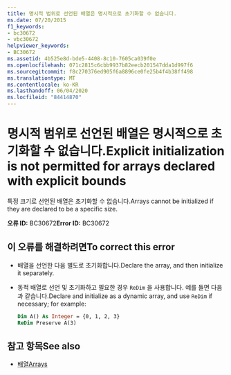 ```yaml
---
title: 명시적 범위로 선언된 배열은 명시적으로 초기화할 수 없습니다.
ms.date: 07/20/2015
f1_keywords:
- bc30672
- vbc30672
helpviewer_keywords:
- BC30672
ms.assetid: 4b525e8d-bde5-4408-8c10-7605ca039f0e
ms.openlocfilehash: 071c2815c6cbb9937b82eecb201547dda1d997f6
ms.sourcegitcommit: f8c270376ed905f6a8896ce0fe25b4f4b38ff498
ms.translationtype: MT
ms.contentlocale: ko-KR
ms.lasthandoff: 06/04/2020
ms.locfileid: "84414870"
---
```

# <a name="explicit-initialization-is-not-permitted-for-arrays-declared-with-explicit-bounds"></a><span data-ttu-id="59dfa-102">명시적 범위로 선언된 배열은 명시적으로 초기화할 수 없습니다.</span><span class="sxs-lookup"><span data-stu-id="59dfa-102">Explicit initialization is not permitted for arrays declared with explicit bounds</span></span>

<span data-ttu-id="59dfa-103">특정 크기로 선언된 배열은 초기화할 수 없습니다.</span><span class="sxs-lookup"><span data-stu-id="59dfa-103">Arrays cannot be initialized if they are declared to be a specific size.</span></span>

<span data-ttu-id="59dfa-104">**오류 ID:** BC30672</span><span class="sxs-lookup"><span data-stu-id="59dfa-104">**Error ID:** BC30672</span></span>

## <a name="to-correct-this-error"></a><span data-ttu-id="59dfa-105">이 오류를 해결하려면</span><span class="sxs-lookup"><span data-stu-id="59dfa-105">To correct this error</span></span>

- <span data-ttu-id="59dfa-106">배열을 선언한 다음 별도로 초기화합니다.</span><span class="sxs-lookup"><span data-stu-id="59dfa-106">Declare the array, and then initialize it separately.</span></span>

- <span data-ttu-id="59dfa-107">동적 배열로 선언 및 초기화하고 필요한 경우 `ReDim` 을 사용합니다. 예를 들면 다음과 같습니다.</span><span class="sxs-lookup"><span data-stu-id="59dfa-107">Declare and initialize as a dynamic array, and use `ReDim` if necessary; for example:</span></span>

  ```vb
  Dim A() As Integer = {0, 1, 2, 3}
  ReDim Preserve A(3)
  ```

## <a name="see-also"></a><span data-ttu-id="59dfa-108">참고 항목</span><span class="sxs-lookup"><span data-stu-id="59dfa-108">See also</span></span>

- [<span data-ttu-id="59dfa-109">배열</span><span class="sxs-lookup"><span data-stu-id="59dfa-109">Arrays</span></span>](../programming-guide/language-features/arrays/index.md)
